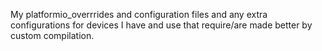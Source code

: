 My platformio_overrrides and configuration files and any extra configurations for devices I have and use that require/are made better by custom compilation.
